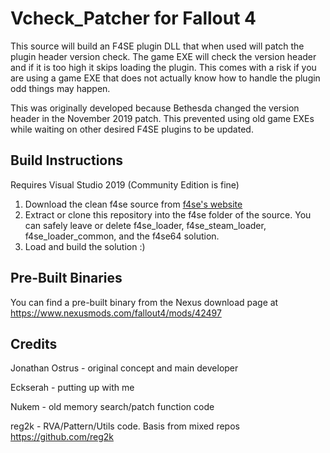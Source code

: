 # Vcheck_Patcher for Fallout 4

This source will build an F4SE plugin DLL that when used will patch the plugin header version check. The game EXE will check the version header and if it is too high it skips loading the plugin. This comes with a risk if you are using a game EXE that does not actually know how to handle the plugin odd things may happen.

This was originally developed because Bethesda changed the version header in the November 2019 patch. This prevented using old game EXEs while waiting on other desired F4SE plugins to be updated.

## Build Instructions

Requires Visual Studio 2019 (Community Edition is fine)

1) Download the clean f4se source from [f4se's website](http://f4se.silverlock.org/)
2) Extract or clone this repository into the f4se folder of the source. You can safely leave or delete f4se_loader, f4se_steam_loader, f4se_loader_common, and the f4se64 solution.
3) Load and build the solution :)

## Pre-Built Binaries

You can find a pre-built binary from the Nexus download page at https://www.nexusmods.com/fallout4/mods/42497

## Credits

Jonathan Ostrus - original concept and main developer

Eckserah - putting up with me

Nukem - old memory search/patch function code

reg2k - RVA/Pattern/Utils code. Basis from mixed repos https://github.com/reg2k